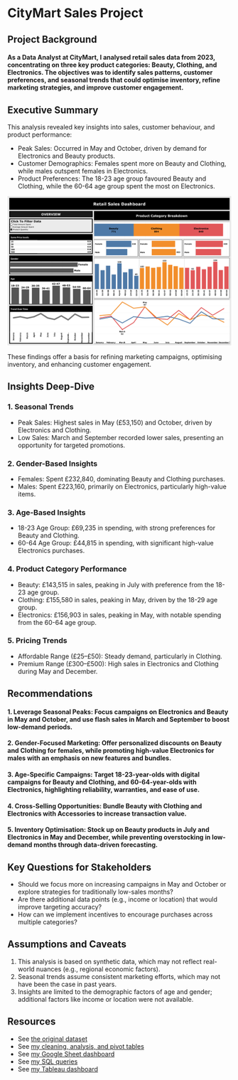 # CityMart Sales Project

## Project Background
#### As a Data Analyst at CityMart, I analysed retail sales data from 2023, concentrating on three key product categories: Beauty, Clothing, and Electronics. The objectives was to identify sales patterns, customer preferences, and seasonal trends that could optimise inventory, refine marketing strategies, and improve customer engagement.

## Executive Summary
This analysis revealed key insights into sales, customer behaviour, and product performance:
   - Peak Sales: Occurred in May and October, driven by demand for Electronics and Beauty products.
   - Customer Demographics: Females spent more on Beauty and Clothing, while males outspent females in Electronics.
   - Product Preferences: The 18-23 age group favoured Beauty and Clothing, while the 60-64 age group spent the most on Electronics.

![Tableau Dashboard](https://github.com/Mazedaa/CityMart-Retail-Sales-Project/blob/main/TableauDashboard.png)

These findings offer a basis for refining marketing campaigns, optimising inventory, and enhancing customer engagement.

## Insights Deep-Dive
### 1. Seasonal Trends
  - Peak Sales: Highest sales in May (£53,150) and October, driven by Electronics and Clothing.
  - Low Sales: March and September recorded lower sales, presenting an opportunity for targeted promotions.


### 2. Gender-Based Insights
  - Females: Spent £232,840, dominating Beauty and Clothing purchases.
  - Males: Spent £223,160, primarily on Electronics, particularly high-value items.
### 3. Age-Based Insights
  - 18-23 Age Group: £69,235 in spending, with strong preferences for Beauty and Clothing.
  - 60-64 Age Group: £44,815 in spending, with significant high-value Electronics purchases.
### 4. Product Category Performance
  - Beauty: £143,515 in sales, peaking in July with preference from the 18-23 age group.
  - Clothing: £155,580 in sales, peaking in May, driven by the 18-29 age group.
  - Electronics: £156,903 in sales, peaking in May, with notable spending from the 60-64 age group.
### 5. Pricing Trends
  - Affordable Range (£25–£50): Steady demand, particularly in Clothing.
  - Premium Range (£300–£500): High sales in Electronics and Clothing during May and December.

## Recommendations
#### 1. Leverage Seasonal Peaks: Focus campaigns on Electronics and Beauty in May and October, and use flash sales in March and September to boost low-demand periods.
#### 2. Gender-Focused Marketing: Offer personalized discounts on Beauty and Clothing for females, while promoting high-value Electronics for males with an emphasis on new features and bundles.
#### 3. Age-Specific Campaigns: Target 18-23-year-olds with digital campaigns for Beauty and Clothing, and 60-64-year-olds with Electronics, highlighting reliability, warranties, and ease of use.
#### 4. Cross-Selling Opportunities: Bundle Beauty with Clothing and Electronics with Accessories to increase transaction value.
#### 5. Inventory Optimisation: Stock up on Beauty products in July and Electronics in May and December, while preventing overstocking in low-demand months through data-driven forecasting.

## Key Questions for Stakeholders
  - Should we focus more on increasing campaigns in May and October or explore strategies for traditionally low-sales months?
  - Are there additional data points (e.g., income or location) that would improve targeting accuracy?
  - How can we implement incentives to encourage purchases across multiple categories?

## Assumptions and Caveats
1. This analysis is based on synthetic data, which may not reflect real-world nuances (e.g., regional economic factors).
2. Seasonal trends assume consistent marketing efforts, which may not have been the case in past years.
3. Insights are limited to the demographic factors of age and gender; additional factors like income or location were not available.

## Resources
- See [the original dataset](https://github.com/Mazedaa/CityMart-Retail-Sales-Project/blob/main/original_retail_sales%20-%20dataset.csv) 
- See [my cleaning, analysis, and pivot tables](https://github.com/Mazedaa/CityMart-Retail-Sales-Project/blob/main/citymart_retail_sales.xlsx) 
- See [my Google Sheet dashboard](https://github.com/Mazedaa/CityMart-Retail-Sales-Project/blob/main/GooglesheetDashboard.png)
- See [my SQL queries](https://github.com/Mazedaa/CityMart-Retail-Sales-Project/blob/main/citymart_sales.sql)
- See [my Tableau dashboard](https://github.com/Mazedaa/CityMart-Retail-Sales-Project/blob/main/TableauDashboard.png)

